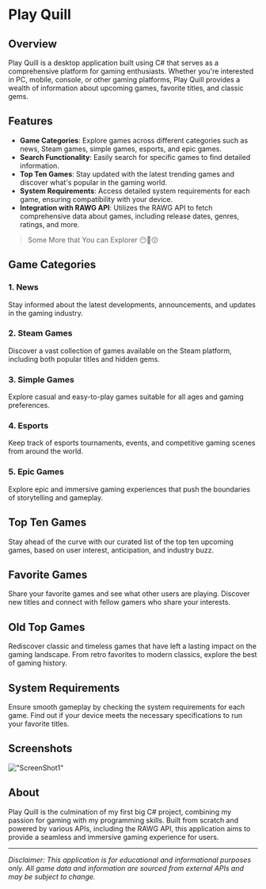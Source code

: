 # Play Quill

## Overview
Play Quill is a desktop application built using C# that serves as a comprehensive platform for gaming enthusiasts. Whether you're interested in PC, mobile, console, or other gaming platforms, Play Quill provides a wealth of information about upcoming games, favorite titles, and classic gems.

## Features
- **Game Categories**: Explore games across different categories such as news, Steam games, simple games, esports, and epic games.
- **Search Functionality**: Easily search for specific games to find detailed information.
- **Top Ten Games**: Stay updated with the latest trending games and discover what's popular in the gaming world.
- **System Requirements**: Access detailed system requirements for each game, ensuring compatibility with your device.
- **Integration with RAWG API**: Utilizes the RAWG API to fetch comprehensive data about games, including release dates, genres, ratings, and more.
> Some More that You can Explorer 😶🤖😗

## Game Categories
### 1. News
Stay informed about the latest developments, announcements, and updates in the gaming industry.

### 2. Steam Games
Discover a vast collection of games available on the Steam platform, including both popular titles and hidden gems.

### 3. Simple Games
Explore casual and easy-to-play games suitable for all ages and gaming preferences.

### 4. Esports
Keep track of esports tournaments, events, and competitive gaming scenes from around the world.

### 5. Epic Games
Explore epic and immersive gaming experiences that push the boundaries of storytelling and gameplay.

## Top Ten Games
Stay ahead of the curve with our curated list of the top ten upcoming games, based on user interest, anticipation, and industry buzz.

## Favorite Games
Share your favorite games and see what other users are playing. Discover new titles and connect with fellow gamers who share your interests.

## Old Top Games
Rediscover classic and timeless games that have left a lasting impact on the gaming landscape. From retro favorites to modern classics, explore the best of gaming history.

## System Requirements
Ensure smooth gameplay by checking the system requirements for each game. Find out if your device meets the necessary specifications to run your favorite titles.

## Screenshots
!["ScreenShot1"](blob:https://web.whatsapp.com/2b552f56-c674-47de-932c-6cbf75ad00ca)

## About
Play Quill is the culmination of my first big C# project, combining my passion for gaming with my programming skills. Built from scratch and powered by various APIs, including the RAWG API, this application aims to provide a seamless and immersive gaming experience for users.

---

*Disclaimer: This application is for educational and informational purposes only. All game data and information are sourced from external APIs and may be subject to change.*
